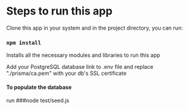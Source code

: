 # Steps to run this app

Clone this app in your system and in the project directory, you can run:

### `npm install`
Installs all the necessary modules and libraries to run this app

Add your PostgreSQL database link to .env file and replace "./prisma/ca.pem" with your db's SSL certificate

#### To populate the database
run ###node test/seed.js

